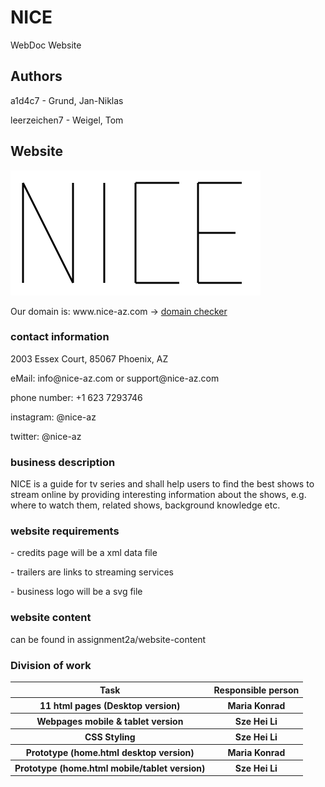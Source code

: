 # NICE

WebDoc Website

## Authors

<p>a1d4c7 - Grund, Jan-Niklas</p>
<p>leerzeichen7 - Weigel, Tom</p>

## Website
<img src="assets/logo.svg" alt="logo" width="400" height="200" >
<p>Our domain is: www.nice-az.com -> <a href='https://www.name.com/domain/search/nice-az.com'>domain checker</a></p>

### contact information
<p>2003 Essex Court, 85067 Phoenix, AZ</p>
<p>eMail: info@nice-az.com or support@nice-az.com</p>
<p>phone number: +1 623 7293746</p>
<p>instagram: @nice-az</p>
<p>twitter: @nice-az</p>

### business description
<p>NICE is a guide for tv series and shall help users to find the best shows to stream online by providing interesting information about the shows, e.g. where to watch them, related shows, background knowledge etc.</p>


### website requirements
<p> - credits page will be a xml data file</p>
<p> - trailers are links to streaming services</p>
<p> - business logo will be a svg file</p>


### website content
<p>can be found in assignment2a/website-content</p>

### Division of work
<table>
    <tr>
        <th>Task</th>
        <th>Responsible person</th>
    </tr>
    <tr>
        <th>11 html pages (Desktop version)</th>
        <th>Maria Konrad</th>
    </tr>
    <tr>
        <th>Webpages mobile & tablet version</th>
        <th>Sze Hei Li</th>
    </tr>
    <tr>
        <th>CSS Styling</th>
        <th>Sze Hei Li</th>
    </tr>
    <tr>
        <th>Prototype (home.html desktop version)</th>
        <th>Maria Konrad</th>
    </tr>
    <tr>
        <th>Prototype (home.html mobile/tablet version)</th>
        <th>Sze Hei Li</th>
    </tr>
</table>

